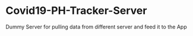 # Covid19-PH-Tracker-Server
Dummy Server for pulling data from different server and feed it to the App
